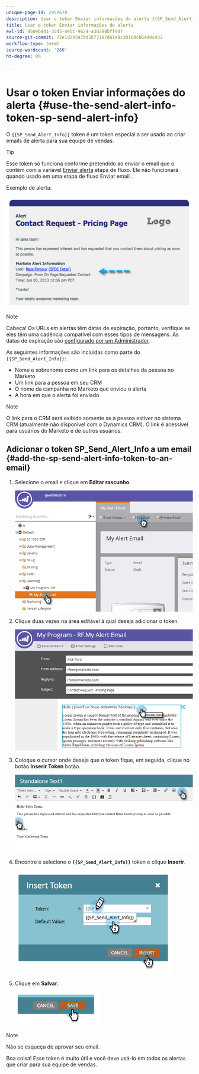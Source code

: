 ```yaml
---
unique-page-id: 2952678
description: Usar o token Enviar informações do alerta {{SP_Send_Alert_Info}} - Documentação do Marketo - Documentação do produto
title: Usar o token Enviar informações do alerta
exl-id: 950eb4d1-35d5-4e5c-9624-a38284bff987
source-git-commit: 72e1d29347bd5b77107da1e9c30169cb6490c432
workflow-type: tm+mt
source-wordcount: '260'
ht-degree: 0%

---
```


# Usar o token Enviar informações do alerta {#use-the-send-alert-info-token-sp-send-alert-info}

O `{{SP_Send_Alert_Info}}` token é um token especial a ser usado ao criar emails de alerta para sua equipe de vendas.

>[!TIP]
>
>Esse token só funciona conforme pretendido ao enviar o email que o contém com a variável [Enviar alerta](/help/marketo/product-docs/core-marketo-concepts/smart-campaigns/flow-actions/send-alert.md) etapa de fluxo. Ele não funcionará quando usado em uma etapa de fluxo Enviar email .

Exemplo de alerta:

![](assets/image2014-9-25-15-3a17-3a58.png)

>[!NOTE]
>
>Cabeça! Os URLs em alertas têm datas de expiração, portanto, verifique se eles têm uma cadência compatível com esses tipos de mensagens. As datas de expiração são [configurado por um Administrador](/help/marketo/product-docs/administration/settings/edit-link-expiration-in-reports-and-alerts.md).

As seguintes informações são incluídas como parte do `{{SP_Send_Alert_Info}}`:

* Nome e sobrenome como um link para os detalhes da pessoa no Marketo
* Um link para a pessoa em seu CRM
* O nome da campanha no Marketo que enviou o alerta
* A hora em que o alerta foi enviado

>[!NOTE]
>
>O link para o CRM será exibido somente se a pessoa estiver no sistema CRM (atualmente não disponível com o Dynamics CRM). O link é acessível para usuários do Marketo e de outros usuários.

## Adicionar o token SP_Send_Alert_Info a um email {#add-the-sp-send-alert-info-token-to-an-email}

1. Selecione o email e clique em **Editar rascunho**.

   ![](assets/one-3.png)

1. Clique duas vezes na área editável à qual deseja adicionar o token.

   ![](assets/two-3.png)

1. Coloque o cursor onde deseja que o token fique, em seguida, clique no botão **Inserir Token** botão.

   ![](assets/three-3.png)

1. Encontre e selecione o **`{{SP_Send_Alert_Info}}`** token e clique **Inserir**.

   ![](assets/image2014-9-25-15-3a19-3a11.png)

1. Clique em **Salvar**.

   ![](assets/image2014-9-25-15-3a19-3a24.png)

>[!NOTE]
>
>Não se esqueça de aprovar seu email.

Boa coisa! Esse token é muito útil e você deve usá-lo em todos os alertas que criar para sua equipe de vendas.

